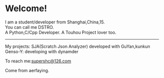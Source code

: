 # Welcome!
I am a student/developer from Shanghai,China,15.     
You can call me DSTRO.   
A Python,C/Cpp Developer. A Touhou Project lover too.    

---
  
My projects: SJA(Scratch Json Analyzer) developed with GuYan,kunkun  
Genso-Y: developing with dynamder   
  
To reach me:supershc@126.com    
    
Come from aerfaying.
